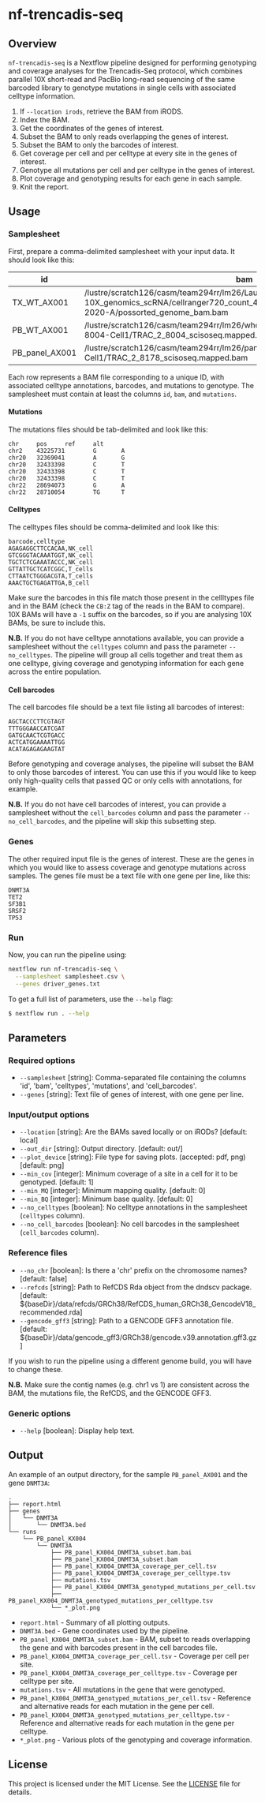 # nf-trencadis-seq

## Overview

`nf-trencadis-seq` is a Nextflow pipeline designed for performing genotyping and 
coverage analyses for the Trencadis-Seq protocol, which combines parallel 10X
short-read and PacBio long-read sequencing of the same barcoded library to 
genotype mutations in single cells with associated celltype information.

1. If `--location irods`, retrieve the BAM from iRODS.
2. Index the BAM.
3. Get the coordinates of the genes of interest.
4. Subset the BAM to only reads overlapping the genes of interest.
5. Subset the BAM to only the barcodes of interest.
6. Get coverage per cell and per celltype at every site in the genes of interest.
7. Genotype all mutations per cell and per celltype in the genes of interest.
8. Plot coverage and genotyping results for each gene in each sample.
9. Knit the report.

## Usage

### Samplesheet

First, prepare a comma-delimited samplesheet with your input data. It should 
look like this:

| id             | bam                                                                                                              | cell_barcodes                                                                                                     | celltypes                                                                                                  | mutations                                                                                           |
|---------------|----------------------------------------------------------------------------------------------------------------|------------------------------------------------------------------------------------------------------------------|-----------------------------------------------------------------------------------------------------------|------------------------------------------------------------------------------------------------------|
| TX_WT_AX001  | /lustre/scratch126/casm/team294rr/lm26/Laura-10X_genomics_scRNA/cellranger720_count_48211_7323STDY14579485_GRCh38-2020-A/possorted_genome_bam.bam  | /lustre/scratch125/casm/team268im/at31/trencadis-seq/out/blood/celltype_annotations/TX_WT_AX001_cell_barcodes_seurat.txt  | /lustre/scratch125/casm/team268im/at31/trencadis-seq/out/blood/celltype_annotations/AX001_barcode_TX_celltype_annotations.csv  | /lustre/scratch125/casm/team268im/at31/trencadis-seq/out/blood/mutations/AX001_mutations.tsv  |
| PB_WT_AX001  | /lustre/scratch126/casm/team294rr/lm26/whole_transcriptome/mapped/TRAC-2-8004-Cell1/TRAC_2_8004_scisoseq.mapped.bam  | /lustre/scratch125/casm/team268im/at31/trencadis-seq/out/blood/celltype_annotations/PB_WT_AX001_cell_barcodes_seurat.txt  | /lustre/scratch125/casm/team268im/at31/trencadis-seq/out/blood/celltype_annotations/AX001_barcode_PB_celltype_annotations.csv  | /lustre/scratch125/casm/team268im/at31/trencadis-seq/out/blood/mutations/AX001_mutations.tsv  |
| PB_panel_AX001  | /lustre/scratch126/casm/team294rr/lm26/panel/mapped/TRAC-2-8178-Cell1/TRAC_2_8178_scisoseq.mapped.bam  | /lustre/scratch125/casm/team268im/at31/trencadis-seq/out/blood/celltype_annotations/PB_panel_AX001_cell_barcodes_seurat.txt  | /lustre/scratch125/casm/team268im/at31/trencadis-seq/out/blood/celltype_annotations/AX001_barcode_PB_celltype_annotations.csv  | /lustre/scratch125/casm/team268im/at31/trencadis-seq/out/blood/mutations/AX001_mutations.tsv  |

Each row represents a BAM file corresponding to a unique ID, with associated 
celltype annotations, barcodes, and mutations to genotype. The samplesheet must
contain at least the columns `id`, `bam`, and `mutations`.

#### Mutations

The mutations files should be tab-delimited and look like this:

```
chr     pos     ref     alt
chr2    43225731        G       A
chr20   32369041        A       G
chr20   32433398        C       T
chr20   32433398        C       T
chr20   32433398        C       T
chr22   28694073        G       A
chr22   28710054        TG      T
```

#### Celltypes

The celltypes files should be comma-delimited and look like this:

```
barcode,celltype
AGAGAGGCTTCCACAA,NK_cell
GTCGGGTACAAATGGT,NK_cell
TGCTCTCGAAATACCC,NK_cell
GTTATTGCTCATCGGC,T_cells
CTTAATCTGGGACGTA,T_cells
AAACTGCTGAGATTGA,B_cell
```

Make sure the barcodes in this file match those present in the cellltypes file
and in the BAM (check the `CB:Z` tag of the reads in the BAM to compare). 10X
BAMs will have a `-1` suffix on the barcodes, so if you are analysing 10X BAMs,
be sure to include this.

**N.B.** If you do not have celltype annotations available, you can provide a
samplesheet without the `celltypes` column and pass the parameter
`--no_celltypes`. The pipeline will group all cells together and treat them as
one celltype, giving coverage and genotyping information for each gene across
the entire population.

#### Cell barcodes

The cell barcodes file should be a text file listing all barcodes of interest:

```
AGCTACCCTTCGTAGT
TTTGGGAACCATCGAT
GATGCAACTCGTGACC
ACTCATGGAAAATTGG
ACATAGAGAGAAGTAT
```

Before genotyping and coverage analyses, the pipeline will subset the BAM to 
only those barcodes of interest. You can use this if you would like to keep
only high-quality cells that passed QC or only cells with annotations, for
example.

**N.B.** If you do not have cell barcodes of interest, you can provide a 
samplesheet without the `cell_barcodes` column and pass the parameter
`--no_cell_barcodes`, and the pipeline will skip this subsetting step.

### Genes

The other required input file is the genes of interest. These are the genes in
which you would like to assess coverage and genotype mutations across samples.
The genes file must be a text file with one gene per line, like this:

```
DNMT3A
TET2
SF3B1
SRSF2
TP53
```

### Run

Now, you can run the pipeline using:

```bash
nextflow run nf-trencadis-seq \
  --samplesheet samplesheet.csv \
  --genes driver_genes.txt
```

To get a full list of parameters, use the `--help` flag:

```bash
$ nextflow run . --help
```

## Parameters

### Required options

- `--samplesheet` [string]: Comma-separated file containing the columns 'id', 'bam', 'celltypes', 'mutations', and 'cell_barcodes'.
- `--genes` [string]: Text file of genes of interest, with one gene per line.

### Input/output options

- `--location` [string]: Are the BAMs saved locally or on iRODs? [default: local]
- `--out_dir` [string]: Output directory. [default: out/]
- `--plot_device` [string]: File type for saving plots. (accepted: pdf, png) [default: png]
- `--min_cov` [integer]: Minimum coverage of a site in a cell for it to be genotyped. [default: 1]
- `--min_MQ` [integer]: Minimum mapping quality. [default: 0]
- `--min_BQ` [integer]: Minimum base quality. [default: 0]
- `--no_celltypes` [boolean]: No celltype annotations in the samplesheet (`celltypes` column).
- `--no_cell_barcodes` [boolean]: No cell barcodes in the samplesheet (`cell_barcodes` column).

### Reference files

- `--no_chr` [boolean]: Is there a 'chr' prefix on the chromosome names? [default: false]
- `--refcds` [string]: Path to RefCDS Rda object from the dndscv package. [default: ${baseDir}/data/refcds/GRCh38/RefCDS_human_GRCh38_GencodeV18_recommended.rda] 
- `--gencode_gff3` [string]: Path to a GENCODE GFF3 annotation file. [default: ${baseDir}/data/gencode_gff3/GRCh38/gencode.v39.annotation.gff3.gz] 

If you wish to run the pipeline using a different genome build, you will have 
to change these. 

**N.B.** Make sure the contig names (e.g. chr1 vs 1) are consistent across the
BAM, the mutations file, the RefCDS, and the GENCODE GFF3.

### Generic options

- `--help` [boolean]: Display help text.

## Output

An example of an output directory, for the sample `PB_panel_AX001` and the gene
`DNMT3A`:

```
.
├── report.html
├── genes
│   └── DNMT3A
│       └── DNMT3A.bed
└── runs
    └── PB_panel_KX004
        └── DNMT3A
            ├── PB_panel_KX004_DNMT3A_subset.bam.bai
            ├── PB_panel_KX004_DNMT3A_subset.bam
            ├── PB_panel_KX004_DNMT3A_coverage_per_cell.tsv
            ├── PB_panel_KX004_DNMT3A_coverage_per_celltype.tsv
            ├── mutations.tsv
            ├── PB_panel_KX004_DNMT3A_genotyped_mutations_per_cell.tsv
            ├── PB_panel_KX004_DNMT3A_genotyped_mutations_per_celltype.tsv
            └── *_plot.png
```

- `report.html` - Summary of all plotting outputs.
- `DNMT3A.bed` - Gene coordinates used by the pipeline.
- `PB_panel_KX004_DNMT3A_subset.bam` - BAM, subset to reads overlapping the
gene and with barcodes present in the cell barcodes file.
- `PB_panel_KX004_DNMT3A_coverage_per_cell.tsv` - Coverage per cell per site.
- `PB_panel_KX004_DNMT3A_coverage_per_celltype.tsv` - Coverage per celltype per
site.
- `mutations.tsv` - All mutations in the gene that were genotyped.
- `PB_panel_KX004_DNMT3A_genotyped_mutations_per_cell.tsv` - Reference and 
alternative reads for each mutation in the gene per cell.
- `PB_panel_KX004_DNMT3A_genotyped_mutations_per_celltype.tsv` - Reference and 
alternative reads for each mutation in the gene per celltype.
- `*_plot.png` - Various plots of the genotyping and coverage information.

## License

This project is licensed under the MIT License. See the [LICENSE](LICENSE) file for details.